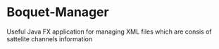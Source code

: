 # Boquet-Manager
Useful Java FX application for managing XML files which are consis of sattelite channels information
